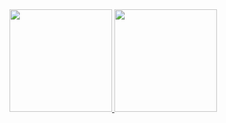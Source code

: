 

<div>
  <a href="https://github.com/xmurilo">
  <img height="180em" display:block; src="https://github-readme-stats.vercel.app/api?username=xmurilo&theme=algolia&show_icons=true"/>
  <img height="180em"display:block; src="https://github-readme-stats.vercel.app/api/top-langs/?username=xmurilo&layout=compact&langs_count=16&theme=algolia"/>
</div>

